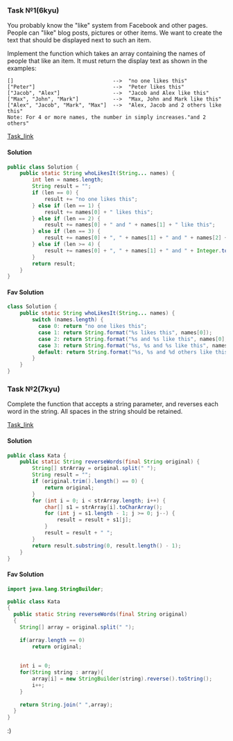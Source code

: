 ### Task №1(6kyu)
You probably know the "like" system from Facebook and other pages. People can "like" blog posts, pictures or other items. We want to create the text that should be displayed next to such an item.

Implement the function which takes an array containing the names of people that like an item. It must return the display text as shown in the examples:

~~~
[]                                -->  "no one likes this"
["Peter"]                         -->  "Peter likes this"
["Jacob", "Alex"]                 -->  "Jacob and Alex like this"
["Max", "John", "Mark"]           -->  "Max, John and Mark like this"
["Alex", "Jacob", "Mark", "Max"]  -->  "Alex, Jacob and 2 others like this"
Note: For 4 or more names, the number in simply increases."and 2 others"
~~~

[Task_link](https://www.codewars.com/kata/5266876b8f4bf2da9b000362)

#### Solution

~~~ Java
public class Solution {
    public static String whoLikesIt(String... names) {
        int len = names.length;
        String result = "";
        if (len == 0) {
            result += "no one likes this";
        } else if (len == 1) {
            result += names[0] + " likes this";
        } else if (len == 2) {
            result += names[0] + " and " + names[1] + " like this";
        } else if (len == 3) {
            result += names[0] + ", " + names[1] + " and " + names[2] + " like this";
        } else if (len >= 4) {
            result += names[0] + ", " + names[1] + " and " + Integer.toString(len - 2) + " others like this";
        }
        return result;
    }
}
~~~

#### Fav Solution
~~~ Java
class Solution {
    public static String whoLikesIt(String... names) {
        switch (names.length) {
          case 0: return "no one likes this";
          case 1: return String.format("%s likes this", names[0]);
          case 2: return String.format("%s and %s like this", names[0], names[1]);
          case 3: return String.format("%s, %s and %s like this", names[0], names[1], names[2]);
          default: return String.format("%s, %s and %d others like this", names[0], names[1], names.length - 2);
        }
    }
}
~~~

### Task №2(7kyu)

Complete the function that accepts a string parameter, and reverses each word in the string. All spaces in the string should be retained.

[Task_link](https://www.codewars.com/kata/5259b20d6021e9e14c0010d4/java)

#### Solution

~~~ Java
public class Kata {
    public static String reverseWords(final String original) {
        String[] strArray = original.split(" ");
        String result = "";
        if (original.trim().length() == 0) {
            return original;
        }
        for (int i = 0; i < strArray.length; i++) {
            char[] s1 = strArray[i].toCharArray();
            for (int j = s1.length - 1; j >= 0; j--) {
                result = result + s1[j];
            }
            result = result + " ";
        }
        return result.substring(0, result.length() - 1);
    }
}
~~~

#### Fav Solution

~~~ Java
import java.lang.StringBuilder;

public class Kata
{
  public static String reverseWords(final String original)
  { 
    String[] array = original.split(" ");
    
    if(array.length == 0) 
        return original;
    
    
    int i = 0;
    for(String string : array){
        array[i] = new StringBuilder(string).reverse().toString();
        i++;
    }
    
    return String.join(" ",array);
  }
}
~~~


:)
